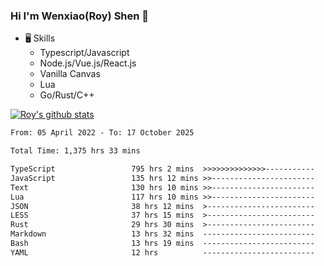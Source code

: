 ### Hi I'm Wenxiao(Roy) Shen 👋
- 🖥 Skills
  - Typescript/Javascript
  - Node.js/Vue.js/React.js
  - Vanilla Canvas
  - Lua
  - Go/Rust/C++

[![Roy's github stats](https://github-readme-stats.vercel.app/api?username=RoyShen12&show_icons=true&theme=radical&hide=prs,contribs)](https://github.com/anuraghazra/github-readme-stats)
<!--START_SECTION:waka-->

```txt
From: 05 April 2022 - To: 17 October 2025

Total Time: 1,375 hrs 33 mins

TypeScript                 795 hrs 2 mins  >>>>>>>>>>>>>>-----------   57.32 %
JavaScript                 135 hrs 12 mins >>-----------------------   09.75 %
Text                       130 hrs 10 mins >>-----------------------   09.38 %
Lua                        117 hrs 10 mins >>-----------------------   08.45 %
JSON                       38 hrs 12 mins  >------------------------   02.75 %
LESS                       37 hrs 15 mins  >------------------------   02.69 %
Rust                       29 hrs 30 mins  >------------------------   02.13 %
Markdown                   13 hrs 32 mins  -------------------------   00.98 %
Bash                       13 hrs 19 mins  -------------------------   00.96 %
YAML                       12 hrs          -------------------------   00.87 %
```

<!--END_SECTION:waka-->
